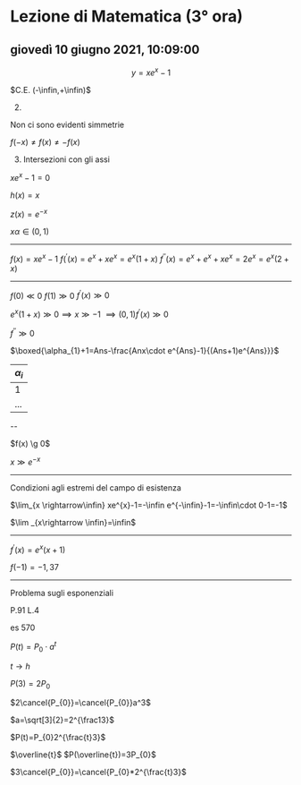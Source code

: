 #  Lezione di Matematica (3° ora)

## giovedì 10 giugno 2021, 10:09:00




$$
y=xe^x-1
$$


$C.E. (-\infin,+\infin)$

2)
Non ci sono evidenti simmetrie

$f(-x) \neq f(x) \neq -f(x)$

3) Intersezioni con gli assi

$xe^x-1=0$


$h(x)=x$

$z(x)=e^{-x}$


$x\alpha \in (0,1)$


---

$f(x)=xe^x-1$
$f(^{'}(x)=e^x+xe^x=e^x(1+x)$
$f^{''}(x)=e^x+e^x+xe^x=2e^x=e^x(2+x)$


---


$f(0) \ll0$
$f(1) \gg 0$
$f^{'}(x) \gg 0$


$e^x(1+x) \gg 0 \implies x \gg -1$
$\implies (0,1) f^{'}(x) \gg 0$

$f^{''} \gg 0$

$\boxed{\alpha_{1}+1=Ans-\frac{Anx\cdot e^{Ans}-1}{(Ans+1)e^{Ans}}}$

|$\alpha_{i}$|
|---|
|1|
|...|


--


$f(x) \g 0$

$x \gg e^{-x}$

---

Condizioni agli estremi del campo di esistenza


$\lim_{x \rightarrow\infin} xe^{x}-1=-\infin e^{-\infin}-1=-\infin\cdot 0-1=-1$


$\lim _{x\rightarrow \infin}=\infin$


---

$f^{'}(x)=e^x(x+1)$



$f(-1)=-1,37$


---


Problema sugli esponenziali

P.91 L.4

es 570

$P(t)=P_{0}\cdot a^t$

$t\rightarrow h$

$P(3)=2P_{0}$

$2\cancel{P_{0}}=\cancel{P_{0}}a^3$

$a=\sqrt[3]{2}=2^{\frac13}$

$P(t)=P_{0}2^{\frac{t}3}$

$\overline{t}$ $P(\overline{t})=3P_{0}$

$3\cancel{P_{0}}=\cancel{P_{0}*2^{\frac{t}3}$

<!--stackedit_data:
eyJoaXN0b3J5IjpbNjAxNDQ5MDkyLDU5NjM0OTgxNiwtMzIwNz
MyMzA2LC0xOTIxOTMyMzI2LDE1ODE2ODI5NzMsLTE5MDM2OTgz
MDldfQ==
-->
